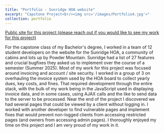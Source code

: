 ```yaml
---
title: "Portfolio - Sunridge HOA website"
excerpt: "Capstone Project<br/><img src='/images/Portfolio4.jpg'>"
collection: portfolio
---
```


[Public site for this project (please reach out if you would like to see my work for this project)](https://sunridge.info)

For the capstone class of my Bachelor's degree, I worked in a team of 12 student developers on the website for the Sunridge HOA, a community of cabins and lots up by Powder Mountain. Sunridge had a list of 27 features and crucial bugfixes they asked us to implement over the course of a semester (Summer 2025). Most of my work for this project was focused around invoicing and account / site security. I worked in a group of 3 on overhauling the invoice system used by the HOA board to collect yearly dues, key costs, and fines. That required development through the entire stack, with the bulk of my work being in the JavaScript used in displaying invoice data, and in some cases, using AJAX calls and the like to send data to the server to be processed. 
Near the end of the project I discovered we had several pages that could be viewed by a client without logging in. I worked with another developer to find vulnerable pages and implement fixes that would prevent non-logged clients from accessing restricted pages (and owners from accessing admin pages). I thoroughly enjoyed my time on this project and I am very proud of my work in it.

